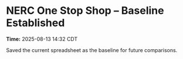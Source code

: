 # NERC One Stop Shop – Baseline Established
**Time:** 2025-08-13 14:32 CDT

Saved the current spreadsheet as the baseline for future comparisons.